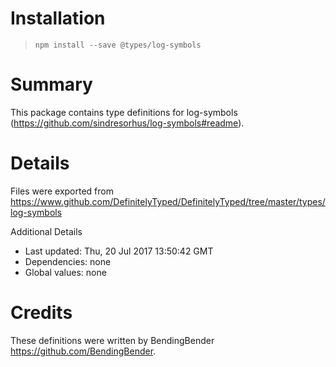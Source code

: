 # Installation
> `npm install --save @types/log-symbols`

# Summary
This package contains type definitions for log-symbols (https://github.com/sindresorhus/log-symbols#readme).

# Details
Files were exported from https://www.github.com/DefinitelyTyped/DefinitelyTyped/tree/master/types/log-symbols

Additional Details
 * Last updated: Thu, 20 Jul 2017 13:50:42 GMT
 * Dependencies: none
 * Global values: none

# Credits
These definitions were written by BendingBender <https://github.com/BendingBender>.
